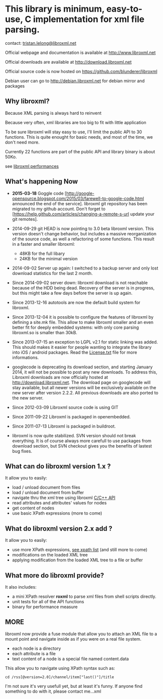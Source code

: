 # This library is minimum, easy-to-use, C implementation for xml file parsing. #

contact: tristan.lelong@libroxml.net

Official webpage and documentation is available at http://www.libroxml.net

Official downloads are available at http://download.libroxml.net

Official source code is now hosted on https://github.com/blunderer/libroxml

Debian user can go to http://debian.libroxml.net for debian mirror and packages

## Why libroxml? ##
Because XML parsing is always hard to reinvent

Because very often, xml libraries are too big to fit with little application

To be sure libroxml will stay easy to use, I'll limit the public API to 30 functions.
This is quite enought for basic needs, and most of the time, we don't need more.

Currently 22 functions are part of the public API and library binary is about 50Ko.

see [libroxml performances](RoxmlPerfs.md)

## What's happening Now ##
  * **2015-03-18** Goggle code [http://google-opensource.blogspot.com/2015/03/farewell-to-google-code.html announced the end of the service]. libroxml git repository has been migrated to my github account. Don't forget to [https://help.github.com/articles/changing-a-remote-s-url update your git remotes].

  * 2014-09-29 git HEAD is now pointing to 3.0 beta libroxml version. This version doesn't change behavior, but includes a massive reorganization of the source code, as well a refactoring of some functions. This result in a faster and smaller libroxml:
    * 48KB for the full libary
    * 24KB for the minimal version

  * 2014-09-02 Server up again: I switched to a backup server and only lost download statistics for the last 2 month.
  * Since 2014-09-02 server down: libroxml download is not reachable because of the HDD being dead. Recovery of the server is in progress, but this might take a few days before the server is up again.

  * Since 2013-12-16 autotools are now the default build system for libroxml.

  * Since 2013-12-04 it is possible to configure the features of libroxml by defining a site.mk file. This allow to make libroxml smaller and an even better fit for deeply embedded systems: with only core parsing libroxml.so is smaller than 30kB.

  * Since 2013-07-15 an exception to LGPL v2.1 for static linking was added. This should makes it easier for people wanting to integrate the library into iOS / android packages. Read the [License.txt](RoxmlLicense.md) file for more informations.

  * googlecode is deprecating its download section, and starting January 2014, it will not be possible to post any new downloads. To address this, Libroxml downloads are now officially hosted at http://download.libroxml.net. The download page on googlecode will stay available, but all newer versions will be exclusively available on the new server after version 2.2.2. All previous downloads are also ported to the new server.

  * Since 2012-03-09 Libroxml source code is using GIT

  * Since 2011-09-22 Libroxml is packaged in openembedded.

  * Since 2011-07-13 Libroxml is packaged in buildroot.

  * libroxml is now quite stabilized. SVN version should not break everything. It is of course always more carefull to use packages from download section, but SVN checkout gives you the benefits of lastest bug fixes.

## What can do libroxml version 1.x ? ##
It allow you to easily:
  * load / unload document from files
  * load / unload document from buffer
  * navigate thru the xml tree using libroxml [C/C++ API](PublicAPI.md)
  * read attributes and attributes' values for nodes
  * get content of nodes
  * use basic XPath expressions (more to come)

## What do libroxml version 2.x add ? ##
It allow you to easily:
  * use more XPath expressions, [see xpath list](XpathList.md) (and still more to come)
  * modifications on the loaded XML tree
  * applying modification from the loaded XML tree to a file or buffer

## What more do libroxml provide? ##
It also includes:
  * a mini XPath resolver **roxml** to parse xml files from shell scripts directly.
  * unit tests for all of the API functions
  * binary for performance measure

## MORE ##
libroxml now provide a fuse module that allow you to attach an XML file to a mount point and navigate inside as if you were on a real file system.
  * each node is a directory
  * each attribute is a file
  * text content of a node is a special file named content.data

This allow you to navigate using XPath syntax such as:

`cd /rss[@version=2.0]/channel/item["last()"]/title`

I'm not sure it's very usefull yet, but at least it's funny. If anyone find something to do with it, please contact me...xml
